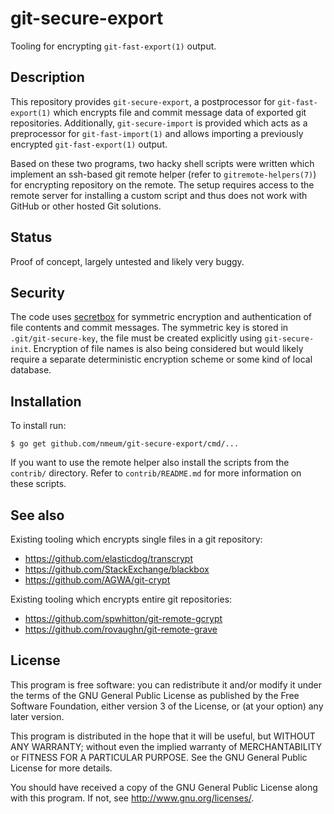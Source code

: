 # git-secure-export

Tooling for encrypting `git-fast-export(1)` output.

## Description

This repository provides `git-secure-export`, a postprocessor for
`git-fast-export(1)` which encrypts file and commit message data of
exported git repositories. Additionally, `git-secure-import` is provided
which acts as a preprocessor for `git-fast-import(1)` and allows
importing a previously encrypted `git-fast-export(1)` output.

Based on these two programs, two hacky shell scripts were written which
implement an ssh-based git remote helper (refer to
`gitremote-helpers(7)`) for encrypting repository on the remote. The
setup requires access to the remote server for installing a custom
script and thus does not work with GitHub or other hosted Git solutions.

## Status

Proof of concept, largely untested and likely very buggy.

## Security

The code uses [secretbox][secretbox doc] for symmetric encryption and
authentication of file contents and commit messages. The symmetric key
is stored in `.git/git-secure-key`, the file must be created explicitly
using `git-secure-init`. Encryption of file names is also being
considered but would likely require a separate deterministic encryption
scheme or some kind of local database.

## Installation

To install run:

	$ go get github.com/nmeum/git-secure-export/cmd/...

If you want to use the remote helper also install the scripts from the
`contrib/` directory. Refer to `contrib/README.md` for more information
on these scripts.

## See also

Existing tooling which encrypts single files in a git repository:

* https://github.com/elasticdog/transcrypt
* https://github.com/StackExchange/blackbox
* https://github.com/AGWA/git-crypt

Existing tooling which encrypts entire git repositories:

* https://github.com/spwhitton/git-remote-gcrypt
* https://github.com/rovaughn/git-remote-grave

## License

This program is free software: you can redistribute it and/or modify it
under the terms of the GNU General Public License as published by the
Free Software Foundation, either version 3 of the License, or (at your
option) any later version.

This program is distributed in the hope that it will be useful, but
WITHOUT ANY WARRANTY; without even the implied warranty of
MERCHANTABILITY or FITNESS FOR A PARTICULAR PURPOSE. See the GNU General
Public License for more details.

You should have received a copy of the GNU General Public License along
with this program. If not, see <http://www.gnu.org/licenses/>.

[secretbox doc]: https://pkg.go.dev/golang.org/x/crypto/nacl/secretbox
